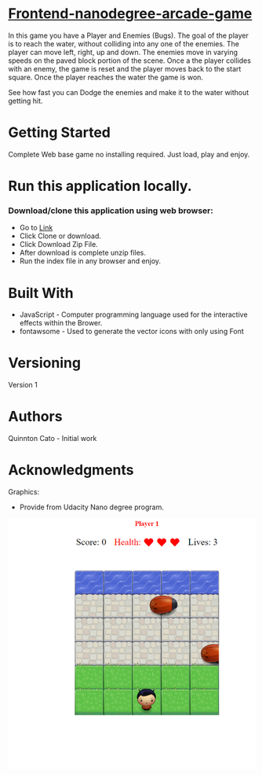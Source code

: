 # [Frontend-nanodegree-arcade-game](https://github.com/qcardell/arcadegame.git)

In this game you have a Player and Enemies (Bugs). The goal of the player is to reach the water, without colliding into any one of the enemies. The player can move left, right, up and down. The enemies move in varying speeds on the paved block portion of the scene. Once a the player collides with an enemy, the game is reset and the player moves back to the start square. Once the player reaches the water the game is won.

See how fast you can Dodge the enemies and make it to the water without getting hit.

# Getting Started
Complete Web base game no installing required.  Just load, play and enjoy.

# Run this application locally.

### Download/clone this application using web browser:

* Go to [Link](https://github.com/qcardell/arcadegame.git)
* Click Clone or download.
* Click Download Zip File.
* After download is complete unzip files.  
* Run the index file in any browser and enjoy.

# Built With
- JavaScript - Computer programming language used for the interactive effects within the Brower.
- fontawsome - Used to generate the vector icons with only using Font 

# Versioning
Version 1

# Authors
Quinnton Cato - Initial work

# Acknowledgments
Graphics:

- Provide from Udacity Nano degree program.

![](JavaScript_Frogger2.png)
